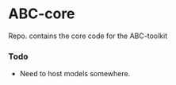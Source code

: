 # ABC-core

Repo. contains the core code for the ABC-toolkit

### Todo
- Need to host models somewhere.
